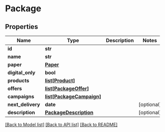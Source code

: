 # Package

## Properties
Name | Type | Description | Notes
------------ | ------------- | ------------- | -------------
**id** | **str** |  | 
**name** | **str** |  | 
**paper** | [**Paper**](Paper.md) |  | 
**digital_only** | **bool** |  | 
**products** | [**list[Product]**](Product.md) |  | 
**offers** | [**list[PackageOffer]**](PackageOffer.md) |  | 
**campaigns** | [**list[PackageCampaign]**](PackageCampaign.md) |  | 
**next_delivery** | **date** |  | [optional] 
**description** | [**PackageDescription**](PackageDescription.md) |  | [optional] 

[[Back to Model list]](../README.md#documentation-for-models) [[Back to API list]](../README.md#documentation-for-api-endpoints) [[Back to README]](../README.md)


